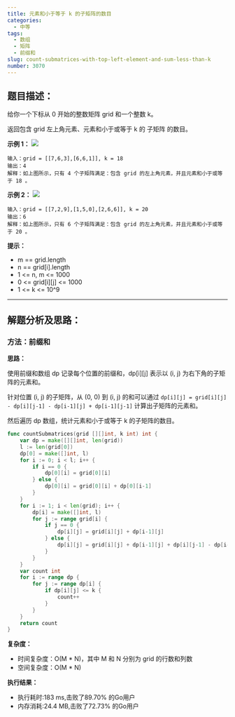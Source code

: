 ```yaml
---
title: 元素和小于等于 k 的子矩阵的数目
categories:
  - 中等
tags:
  - 数组
  - 矩阵
  - 前缀和
slug: count-submatrices-with-top-left-element-and-sum-less-than-k
number: 3070
---
```


## 题目描述：

给你一个下标从 0 开始的整数矩阵 grid 和一个整数 k。

返回包含 grid 左上角元素、元素和小于或等于 k 的 子矩阵  的数目。

**示例 1：**
![](/img/leetcode/3070元素和小于等于k的子矩阵的数目/example1.png)
```
输入：grid = [[7,6,3],[6,6,1]], k = 18
输出：4
解释：如上图所示，只有 4 个子矩阵满足：包含 grid 的左上角元素，并且元素和小于或等于 18 。
```

**示例 2：**
![](/img/leetcode/3070元素和小于等于k的子矩阵的数目/example21.png)
```
输入：grid = [[7,2,9],[1,5,0],[2,6,6]], k = 20
输出：6
解释：如上图所示，只有 6 个子矩阵满足：包含 grid 的左上角元素，并且元素和小于或等于 20 。
```


**提示：**
- m == grid.length
- n == grid[i].length
- 1 <= n, m <= 1000
- 0 <= grid[i][j] <= 1000
- 1 <= k <= 10^9
---
## 解题分析及思路：


### 方法：前缀和

**思路：**

使用前缀和数组 dp 记录每个位置的前缀和，dp[i][j] 表示以 (i, j) 为右下角的子矩阵的元素和。

针对位置 (i, j) 的子矩阵，从 (0, 0)  到 (i, j) 的和可以通过 `dp[i][j] = grid[i][j] - dp[i][j-1] - dp[i-1][j] + dp[i-1][j-1]` 计算出子矩阵的元素和。

然后遍历 dp 数组，统计元素和小于或等于 k 的子矩阵的数目。

```go
func countSubmatrices(grid [][]int, k int) int {
	var dp = make([][]int, len(grid))
	l := len(grid[0])
	dp[0] = make([]int, l)
	for i := 0; i < l; i++ {
		if i == 0 {
			dp[0][i] = grid[0][i]
		} else {
			dp[0][i] = grid[0][i] + dp[0][i-1]
		}
	}
	for i := 1; i < len(grid); i++ {
		dp[i] = make([]int, l)
		for j := range grid[i] {
			if j == 0 {
				dp[i][j] = grid[i][j] + dp[i-1][j]
			} else {
				dp[i][j] = grid[i][j] + dp[i-1][j] + dp[i][j-1] - dp[i-1][j-1]
			}
		}
	}
	var count int
	for i := range dp {
		for j := range dp[i] {
			if dp[i][j] <= k {
				count++
			}
		}
	}
	return count
}
```

**复杂度：**

- 时间复杂度：O(M * N)，其中 M 和 N 分别为 grid 的行数和列数
- 空间复杂度：O(M * N)

**执行结果：**

- 执行耗时:183 ms,击败了89.70% 的Go用户
- 内存消耗:24.4 MB,击败了72.73% 的Go用户

